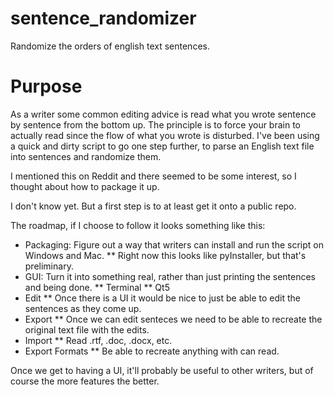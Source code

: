 # sentence_randomizer
Randomize the orders of english text sentences.

# Purpose

As a writer some common editing advice is read what you wrote sentence by sentence from the bottom up.
The principle is to force your brain to actually read since the flow of what you wrote is disturbed.
I've been using a quick and dirty script to go one step further, to parse an English text file into 
sentences and randomize them.

I mentioned this on Reddit and there seemed to be some interest, so I thought about how to package it up.

I don't know yet.  But a first step is to at least get it onto a public repo.  

The roadmap, if I choose to follow it looks something like this:

* Packaging:  Figure out a way that writers can install and run the script on Windows and Mac.
** Right now this looks like pyInstaller, but that's preliminary.
* GUI: Turn it into something real, rather than just printing the sentences and being done. 
** Terminal
** Qt5
* Edit
** Once there is a UI it would be nice to just be able to edit the sentences as they come up.
* Export
** Once we can edit senteces we need to be able to recreate the original text file with the edits.
* Import
** Read .rtf, .doc, .docx, etc.
* Export Formats
** Be able to recreate anything with can read. 

Once we get to having a UI, it'll probably be useful to other writers, but of course the more features the better.
